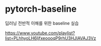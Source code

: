 # pytorch-baseline
딥러닝 전반적 이해를 위한 baseline 실습

https://www.youtube.com/playlist?list=PLhhyoLH6IjfxeoooqP9rhU3HJIAVAJ3Vz





